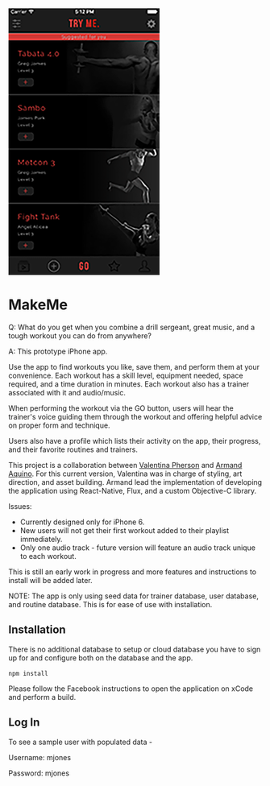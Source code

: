 <img src="https://raw.githubusercontent.com/apaquino/MakeMe/master/screenShot.png" alt="screenshot" style="width: 300px;"/>

# MakeMe

Q: What do you get when you combine a drill sergeant, great music, and a tough workout you can do from anywhere?

A: This prototype iPhone app.

Use the app to find workouts you like, save them, and perform them at your convenience. Each workout has a skill level, equipment needed, space required, and a time duration in minutes. Each workout also has a trainer associated with it and audio/music.

When performing the workout via the GO button, users will hear the trainer's voice guiding them through the workout and offering helpful advice on proper form and technique.

Users also have a profile which lists their activity on the app, their progress, and their favorite routines and trainers.

This project is a collaboration between [Valentina Pherson](https://github.com/VisValentina) and [Armand Aquino](https://github.com/apaquino).
For this current version, Valentina was in charge of styling, art direction, and asset building. Armand lead the implementation of developing the application using React-Native, Flux, and a custom Objective-C library.

Issues:
* Currently designed only for iPhone 6.
* New users will not get their first workout added to their playlist immediately.
* Only one audio track - future version will feature an audio track unique to each workout.

This is still an early work in progress and more features and instructions to install will be added later.

NOTE:  The app is only using seed data for trainer database, user database, and routine database.  This is for ease of use with installation.  

## Installation
There is no additional database to setup or cloud database you have to sign up for and configure both on the database and the app.

```
npm install
```

Please follow the Facebook instructions to open the application on xCode and perform a build.

## Log In
  To see a sample user with populated data -

  Username: mjones

  Password: mjones
